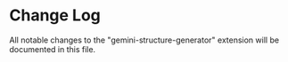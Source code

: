 # Change Log

All notable changes to the "gemini-structure-generator" extension will be documented in this file.
